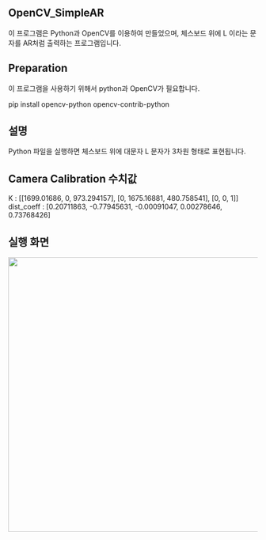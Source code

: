 <h2>OpenCV_SimpleAR</h2>
<p>이 프로그램은 Python과 OpenCV를 이용하여 만들었으며, 체스보드 위에 L 이라는 문자를 AR처럼 출력하는 프로그램입니다.</p>

<h2>Preparation</h2>
이 프로그램을 사용하기 위해서 python과 OpenCV가 필요합니다.
<p>pip install opencv-python opencv-contrib-python</p>

<h2>설명</h2>
Python 파일을 실행하면 체스보드 위에 대문자 L 문자가 3차원 형태로 표현됩니다.<br>

<h2>Camera Calibration 수치값</h2>
K : [[1699.01686, 0, 973.294157], [0, 1675.16881, 480.758541], [0, 0, 1]]<br>
dist_coeff : [0.20711863, -0.77945631, -0.00091047, 0.00278646, 0.73768426]<br>

<h2>실행 화면</h2>
<img src="https://user-images.githubusercontent.com/5174517/235331688-6d752314-f6ac-47ea-bad1-fbd91c03d495.png" width="956" height="556">